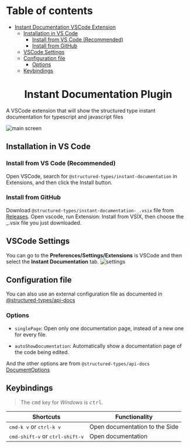 # Table of contents

-   [Instant Documentation VSCode Extension](#structured-documentation-vscode-extension)
    -   [Installation in VS Code](#installation-in-vs-code)
        -   [Install from VS Code (Recommended)](#install-from-vs-code-recommended)
        -   [Install from GitHub](#install-from-github)
    -   [VSCode Settings](#vscode-settings)
    -   [Configuration file](#configuration-file)
        -   [Options](#options)
    -   [Keybindings](#keybindings)

<h1 align="center">Instant Documentation Plugin</h1>

A VSCode extension that will show the structured type instant documentation for typescript and javascript files

![main screen](https://github.com/ccontrols/structured-types/raw/master/packages/vscode-plugin/main-screen.jpg)

## Installation in VS Code

### Install from VS Code (Recommended)

Open VSCode, search for `@structured-types/instant-documentation` in Extensions, and then click the Install button.

### Install from GitHub

Download `@structured-types/instant-documentation-_.vsix` file from [Releases](https://github.com/ccontrols/structured-types/raw/master/packages/vscode-plugin/releases).
Open vscode, run Extension: Install from VSIX, then choose the \_.vsix file you just downloaded.

## VSCode Settings

You can go to the **Preferences/Settings/Extensions** is VSCode and then select the **Instant Documentation** tab.
![settings](https://github.com/ccontrols/structured-types/raw/master/packages/vscode-plugin/settings.jpg)

## Configuration file

You can also use an external configuration file as documented in [@structured-types/api-docs](https://github.com/ccontrols/structured-types/tree/master/packages/api-docs#configuration)

### Options

-   `singlePage`: Open only one documentation page, instead of a new one for every file.

-   `autoShowDocumentation`: Automatically show a documentation page of the code being edited.

And the other options are from `@structured-types/api-docs` [DocumentOptions](https://github.com/ccontrols/structured-types/tree/master/packages/api-docs#documentationoptions)

## Keybindings

> The <kbd>cmd</kbd> key for _Windows_ is <kbd>ctrl</kbd>.

| Shortcuts                                         | Functionality                  |
| ------------------------------------------------- | ------------------------------ |
| <kbd>cmd-k v</kbd> or <kbd>ctrl-k v</kbd>         | Open documentation to the Side |
| <kbd>cmd-shift-v</kbd> or <kbd>ctrl-shift-v</kbd> | Open documentation             |
